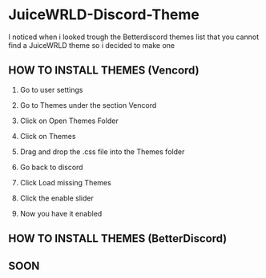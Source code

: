 # JuiceWRLD-Discord-Theme
I noticed when i looked trough the Betterdiscord themes list that you cannot find a JuiceWRLD theme so i decided to make one

## HOW TO INSTALL THEMES (Vencord)
1. Go to user settings


2. Go to Themes under the section Vencord


3. Click on Open Themes Folder


4. Click on Themes


5. Drag and drop the .css file into the Themes folder


6. Go back to discord


7. Click Load missing Themes


8. Click the enable slider


9. Now you have it enabled


## HOW TO INSTALL THEMES (BetterDiscord)

## SOON
